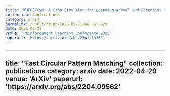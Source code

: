 ```yaml
---
title: "WOFOSTGym: A Crop Simulator for Learning Annual and Perennial Crop Management Strategies"
collection: publications
category: arxiv
permalink: /publication/2025-05-21-WOFOST-Gym
date: 2025-05-21
venue: 'Reinforcement Learning Conference 2025'
paperurl: 'https://arxiv.org/abs/2502.19308'
---
```

---
title: "Fast Circular Pattern Matching"
collection: publications
category: arxiv
date: 2022-04-20
venue: 'ArXiv'
paperurl: 'https://arxiv.org/abs/2204.09562'
---